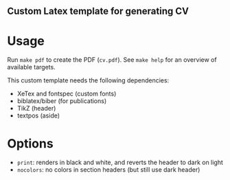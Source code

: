 ## Custom Latex template for generating CV

# Usage

Run `make pdf` to create the PDF (`cv.pdf`). See `make help` for an overview of available targets.

This custom template needs the following dependencies:

-   XeTex and fontspec (custom fonts)
-   biblatex/biber (for publications)
-   TikZ (header)
-   textpos (aside)

# Options

-   `print`: renders in black and white, and reverts the header to dark on light
-   `nocolors`: no colors in section headers (but still use dark header)

